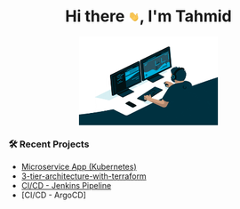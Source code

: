 <h1 align="center">Hi there <img width="20" src="https://github.com/1999AZZAR/1999AZZAR/blob/main/resources/img/waving.gif">, I'm Tahmid</h1>

<p align="center">
  <img align="center" alt="GIF" src="coding.gif?raw=true" width="250" height="160" />
</p>

### 🛠 Recent Projects
- [Microservice App (Kubernetes)](https://github.com/Tahmidur22/kube_microservices)
- [3-tier-architecture-with-terraform](https://github.com/Tahmidur22/azure-terraform)
- [CI/CD - Jenkins Pipeline](https://github.com/Tahmidur22/react-django-app)
- [CI/CD - ArgoCD]
